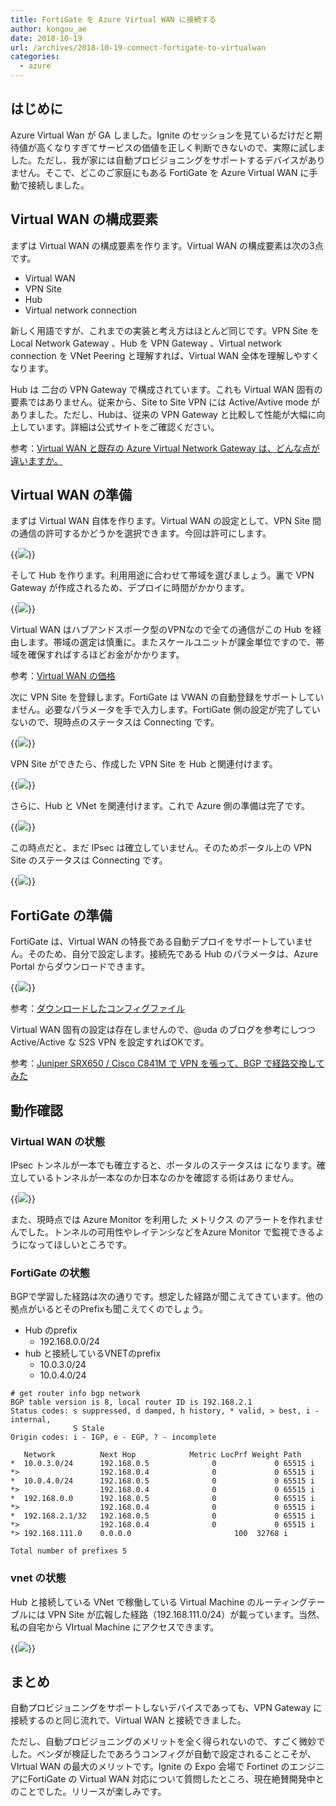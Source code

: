 ```yaml
---
title: FortiGate を Azure Virtual WAN に接続する
author: kongou_ae
date: 2018-10-19
url: /archives/2018-10-19-connect-fortigate-to-virtualwan
categories:
  - azure
---
```


## はじめに

Azure Virtual Wan が GA しました。Ignite のセッションを見ているだけだと期待値が高くなりすぎてサービスの価値を正しく判断できないので、実際に試しました。ただし、我が家には自動プロビジョニングをサポートするデバイスがありません。そこで、どこのご家庭にもある FortiGate を Azure Virtual WAN に手動で接続しました。

## Virtual WAN の構成要素

まずは Virtual WAN の構成要素を作ります。Virtual WAN の構成要素は次の3点です。

- Virtual WAN
- VPN Site
- Hub
- Virtual network connection

新しく用語ですが、これまでの実装と考え方はほとんど同じです。VPN Site を Local Network Gateway 、Hub を VPN Gateway 、Virtual network connection を VNet Peering と理解すれば、Virtual WAN 全体を理解しやすくなります。

Hub は 二台の VPN Gateway で構成されています。これも Virtual WAN 固有の要素ではありません。従来から、Site to Site VPN には Active/Avtive mode がありました。ただし、Hubは、従来の VPN Gateway と比較して性能が大幅に向上しています。詳細は公式サイトをご確認ください。

参考：[Virtual WAN と既存の Azure Virtual Network Gateway は、どんな点が違いますか。](https://docs.microsoft.com/ja-jp/azure/virtual-wan/virtual-wan-about#how-is-virtual-wan-different-from-the-existing-azure-virtual-network-gateway)

## Virtual WAN の準備

まずは Virtual WAN 自体を作ります。Virtual WAN の設定として、VPN Site 間の通信の許可するかどうかを選択できます。今回は許可にします。

{{<img src="./../../images/2018-10-14-001.png">}}

そして Hub を作ります。利用用途に合わせて帯域を選びましょう。裏で VPN Gateway が作成されるため、デプロイに時間がかかります。

{{<img src="./../../images/2018-10-14-002.png">}}

Virtual WAN はハブアンドスポーク型のVPNなので全ての通信がこの Hub を経由します。帯域の選定は慎重に。またスケールユニットが課金単位ですので、帯域を確保すればするほどお金がかかります。

参考：[Virtual WAN の価格](https://azure.microsoft.com/ja-jp/pricing/details/virtual-wan/)

次に VPN Site を登録します。FortiGate は VWAN の自動登録をサポートしていません。必要なパラメータを手で入力します。FortiGate 側の設定が完了していないので、現時点のステータスは Connecting です。

{{<img src="./../../images/2018-10-14-003.png">}}

VPN Site ができたら、作成した VPN Site を Hub と関連付けます。

{{<img src="./../../images/2018-10-14-005.png">}}

さらに、Hub と VNet を関連付けます。これで Azure 側の準備は完了です。

{{<img src="./../../images/2018-10-14-006.png">}}

この時点だと、まだ IPsec は確立していません。そのためポータル上の VPN Site のステータスは Connecting です。

{{<img src="./../../images/2018-10-14-008.png">}}

## FortiGate の準備

FortiGate は、Virtual WAN の特長である自動デプロイをサポートしていません。そのため、自分で設定します。接続先である Hub のパラメータは、Azure Portal からダウンロードできます。

{{<img src="./../../images/2018-10-14-009.png">}}

参考：[ダウンロードしたコンフィグファイル](https://gist.github.com/kongou-ae/8118a7bbacad5a5d0e06a1974a4f395e)

Virtual WAN 固有の設定は存在しませんので、@uda のブログを参考にしつつ Active/Active な S2S VPN を設定すればOKです。

参考：[Juniper SRX650 / Cisco C841M で VPN を張って、BGP で経路交換してみた](https://www.syuheiuda.com/?p=4304)

## 動作確認

### Virtual WAN の状態

IPsec トンネルが一本でも確立すると、ポータルのステータスは になります。確立しているトンネルが一本なのか日本なのかを確認する術はありません。

{{<img src="./../../images/2018-10-14-011.png">}}

また、現時点では Azure Monitor を利用した メトリクス のアラートを作れませんでした。トンネルの可用性やレイテンシなどをAzure Monitor で監視できるようになってほしいところです。

### FortiGate の状態

BGPで学習した経路は次の通りです。想定した経路が聞こえてきています。他の拠点がいるとそのPrefixも聞こえてくのでしょう。

- Hub のprefix
  - 192.168.0.0/24
- hub と接続しているVNETのprefix
  - 10.0.3.0/24
  - 10.0.4.0/24

```
# get router info bgp network
BGP table version is 8, local router ID is 192.168.2.1
Status codes: s suppressed, d damped, h history, * valid, > best, i - internal,
              S Stale
Origin codes: i - IGP, e - EGP, ? - incomplete
 
   Network          Next Hop            Metric LocPrf Weight Path
*  10.0.3.0/24      192.168.0.5              0             0 65515 i
*>                  192.168.0.4              0             0 65515 i
*  10.0.4.0/24      192.168.0.5              0             0 65515 i
*>                  192.168.0.4              0             0 65515 i
*  192.168.0.0      192.168.0.5              0             0 65515 i
*>                  192.168.0.4              0             0 65515 i
*  192.168.2.1/32   192.168.0.5              0             0 65515 i
*>                  192.168.0.4              0             0 65515 i
*> 192.168.111.0    0.0.0.0                       100  32768 i
 
Total number of prefixes 5
```

### vnet の状態

Hub と接続している VNet で稼働している Virtual Machine のルーティングテーブルには VPN Site が広報した経路（192.168.111.0/24）が載っています。当然、私の自宅から VIrtual Machine にアクセスできます。

{{<img src="./../../images/2018-10-14-010.png">}}

## まとめ

自動プロビジョニングをサポートしないデバイスであっても、VPN Gateway に接続するのと同じ流れで、Virtual WAN と接続できました。

ただし、自動プロビジョニングのメリットを全く得られないので、すごく微妙でした。ベンダが検証したであろうコンフィグが自動で設定されることこそが、 VIrtual WAN の最大のメリットです。Ignite の Expo 会場で Fortinet のエンジニアにFortiGate の Virtual WAN 対応について質問したところ、現在絶賛開発中とのことでした。リリースが楽しみです。
